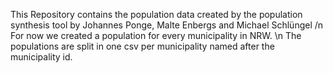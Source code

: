 This Repository contains the population data created by the population synthesis tool by Johannes Ponge, Malte Enbergs and Michael Schlüngel /n
For now we created a population for every municipality in NRW. \n
The populations are split in one csv per municipality named after the municipality id.

